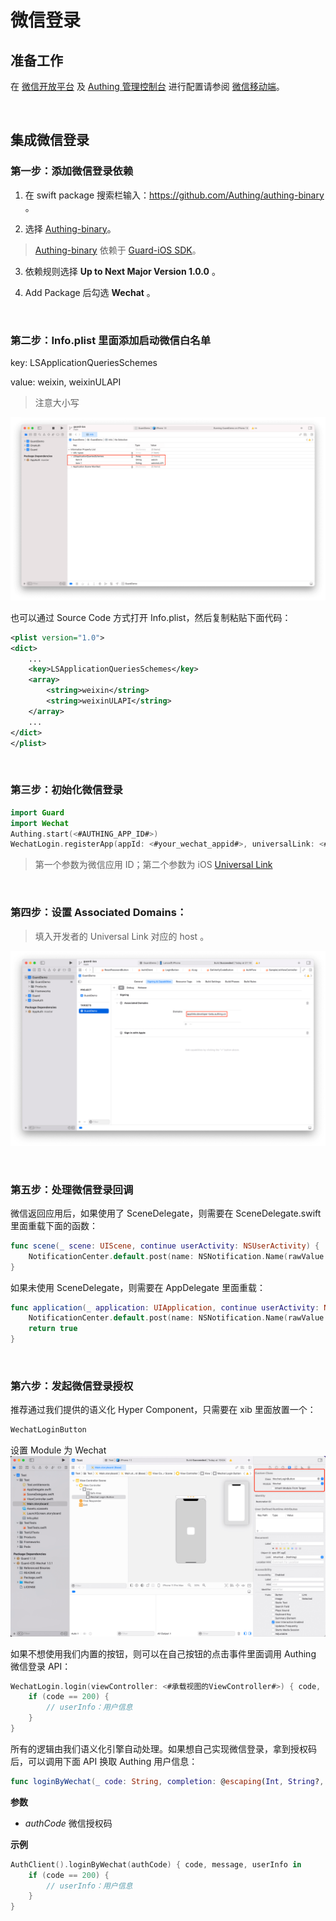 # 微信登录

<LastUpdated/>

## 准备工作

在 [微信开放平台](https://open.weixin.qq.com/cgi-bin/index?t=home/index&lang=zh_CN) 及 [Authing 管理控制台](https://www.authing.cn/) 进行配置请参阅 [微信移动端](https://docs.authing.cn/v2/guides/connections/social/wechat-mobile/)。


<br>

## 集成微信登录

### 第一步：添加微信登录依赖

1. 在 swift package 搜索栏输入：https://github.com/Authing/authing-binary 。

2. 选择 [Authing-binary](https://github.com/Authing/authing-binary)。
> [Authing-binary](https://github.com/Authing/authing-binary) 依赖于 [Guard-iOS SDK](https://github.com/Authing/guard-ios)。

3. 依赖规则选择 **Up to Next Major Version 1.0.0** 。

4. Add Package 后勾选 **Wechat** 。

<br>

### 第二步：Info.plist 里面添加启动微信白名单

key: LSApplicationQueriesSchemes

value: weixin, weixinULAPI

> 注意大小写

![](./images/wechat/6.png)

也可以通过 Source Code 方式打开 Info.plist，然后复制粘贴下面代码：

```xml
<plist version="1.0">
<dict>
    ...
    <key>LSApplicationQueriesSchemes</key>
	<array>
		<string>weixin</string>
		<string>weixinULAPI</string>
	</array>
    ...
</dict>
</plist>
```

<br>

### 第三步：初始化微信登录

```swift
import Guard
import Wechat
Authing.start(<#AUTHING_APP_ID#>)
WechatLogin.registerApp(appId: <#your_wechat_appid#>, universalLink: <#your_deep_link#>)
 ```

> 第一个参数为微信应用 ID；第二个参数为 iOS [Universal Link](https://developer.apple.com/ios/universal-links/)

<br>

### 第四步：设置 Associated Domains：

> 填入开发者的 Universal Link 对应的 host 。

![](./images/wechat/7.png)

<br>

### 第五步：处理微信登录回调

微信返回应用后，如果使用了 SceneDelegate，则需要在 SceneDelegate.swift 里面重载下面的函数：

```swift
func scene(_ scene: UIScene, continue userActivity: NSUserActivity) {
    NotificationCenter.default.post(name: NSNotification.Name(rawValue: "wechatLoginOK"), object: userActivity)
}
```

如果未使用 SceneDelegate，则需要在 AppDelegate 里面重载：

```swift
func application(_ application: UIApplication, continue userActivity: NSUserActivity, restorationHandler: @escaping ([UIUserActivityRestoring]?) -> Void) -> Bool {
    NotificationCenter.default.post(name: NSNotification.Name(rawValue: "wechatLoginOK"), object: userActivity)
    return true
}
```

<br>

### 第六步：发起微信登录授权

推荐通过我们提供的语义化 Hyper Component，只需要在 xib 里面放置一个：

```swift
WechatLoginButton
```
设置 Module 为 Wechat
![](./images/wechat/9.png)

如果不想使用我们内置的按钮，则可以在自己按钮的点击事件里面调用 Authing 微信登录 API：

```swift
WechatLogin.login(viewController: <#承载视图的ViewController#>) { code, message, userInfo in
    if (code == 200) {
        // userInfo：用户信息
    }
}
```

所有的逻辑由我们语义化引擎自动处理。如果想自己实现微信登录，拿到授权码后，可以调用下面 API 换取 Authing 用户信息：

```swift
func loginByWechat(_ code: String, completion: @escaping(Int, String?, UserInfo?) -> Void)
```

**参数**

* *authCode* 微信授权码

**示例**

```swift
AuthClient().loginByWechat(authCode) { code, message, userInfo in
    if (code == 200) {
        // userInfo：用户信息
    }
}
```
